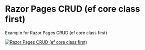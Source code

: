 # Razor Pages CRUD (ef core class first)


Example for Razor Pages CRUD (ef core class first)


[![Razor Pages CRUD (ef core class first)](https://img.youtube.com/vi/r2C_Q-iovNk/0.jpg)](http://www.youtube.com/watch?v=r2C_Q-iovNk)
